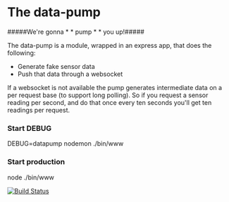 The data-pump
=============
#####We're gonna * * pump * * you up!#####

The data-pump is a module, wrapped in an express app, that does the following:

* Generate fake sensor data
* Push that data through a websocket

If a websocket is not available the pump generates intermediate data on a per request base (to support long polling). So if you request a sensor reading per second, and do that once every ten seconds you'll get ten readings per request.

### Start DEBUG ###
DEBUG=datapump nodemon ./bin/www
### Start production ###
node ./bin/www

[![Build Status](https://travis-ci.org/tuvokki/datapump.svg?branch=master)](https://travis-ci.org/tuvokki/datapump)
